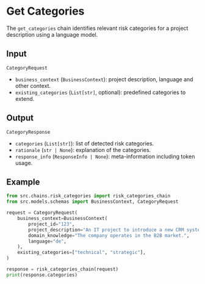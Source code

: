 # Get Categories

The `get_categories` chain identifies relevant risk categories for a project description using a language model.

## Input

`CategoryRequest`
- `business_context` (`BusinessContext`): project description, language and other context.
- `existing_categories` (`List[str]`, optional): predefined categories to extend.

## Output

`CategoryResponse`
- `categories` (`List[str]`): list of detected risk categories.
- `rationale` (`str | None`): explanation of the categories.
- `response_info` (`ResponseInfo | None`): meta-information including token usage.

## Example

```python
from src.chains.risk_categories import risk_categories_chain
from src.models.schemas import BusinessContext, CategoryRequest

request = CategoryRequest(
    business_context=BusinessContext(
        project_id="123",
        project_description="An IT project to introduce a new CRM system.",
        domain_knowledge="The company operates in the B2B market.",
        language="de",
    ),
    existing_categories=["technical", "strategic"],
)

response = risk_categories_chain(request)
print(response.categories)
```
